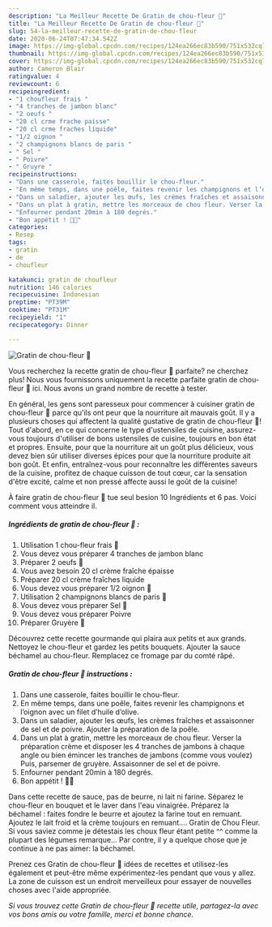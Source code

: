 ```yaml
---
description: "La Meilleur Recette De Gratin de chou-fleur 🥬"
title: "La Meilleur Recette De Gratin de chou-fleur 🥬"
slug: 54-la-meilleur-recette-de-gratin-de-chou-fleur
date: 2020-06-24T07:47:34.542Z
image: https://img-global.cpcdn.com/recipes/124ea266ec83b590/751x532cq70/gratin-de-chou-fleur-🥬-photo-principale-de-la-recette.jpg
thumbnail: https://img-global.cpcdn.com/recipes/124ea266ec83b590/751x532cq70/gratin-de-chou-fleur-🥬-photo-principale-de-la-recette.jpg
cover: https://img-global.cpcdn.com/recipes/124ea266ec83b590/751x532cq70/gratin-de-chou-fleur-🥬-photo-principale-de-la-recette.jpg
author: Cameron Blair
ratingvalue: 4
reviewcount: 6
recipeingredient:
- "1 choufleur frais "
- "4 tranches de jambon blanc"
- "2 oeufs "
- "20 cl crme frache paisse"
- "20 cl crme fraches liquide"
- "1/2 oignon "
- "2 champignons blancs de paris "
- " Sel "
- " Poivre"
- " Gruyre "
recipeinstructions:
- "Dans une casserole, faites bouillir le chou-fleur."
- "En même temps, dans une poêle, faites revenir les champignons et l’oignon avec un filet d’huile d’olive."
- "Dans un saladier, ajouter les œufs, les crèmes fraîches et assaisonner de sel et de poivre. Ajouter la préparation de la poêle."
- "Dans un plat à gratin, mettre les morceaux de chou fleur. Verser la préparation crème et disposer les 4 tranches de jambons à chaque angle ou bien émincer les tranches de jambons (comme vous voulez) Puis, parsemer de gruyère. Assaisonner de sel et de poivre."
- "Enfourner pendant 20min à 180 degrés."
- "Bon appétit ! 🤤🥬"
categories:
- Resep
tags:
- gratin
- de
- choufleur

katakunci: gratin de choufleur 
nutrition: 146 calories
recipecuisine: Indonesian
preptime: "PT39M"
cooktime: "PT31M"
recipeyield: "1"
recipecategory: Dinner

---
```



![Gratin de chou-fleur 🥬](https://img-global.cpcdn.com/recipes/124ea266ec83b590/751x532cq70/gratin-de-chou-fleur-🥬-photo-principale-de-la-recette.jpg)

Vous recherchez la recette gratin de chou-fleur 🥬 parfaite? ne cherchez plus! Nous vous fournissons uniquement la recette parfaite gratin de chou-fleur 🥬 ici. Nous avons un grand nombre de recette à tester.

En général, les gens sont paresseux pour commencer à cuisiner gratin de chou-fleur 🥬 parce qu'ils ont peur que la nourriture ait mauvais goût. Il y a plusieurs choses qui affectent la qualité gustative de gratin de chou-fleur 🥬! Tout d'abord, en ce qui concerne le type d'ustensiles de cuisine, assurez-vous toujours d'utiliser de bons ustensiles de cuisine, toujours en bon état et propres. Ensuite, pour que la nourriture ait un goût plus délicieux, vous devez bien sûr utiliser diverses épices pour que la nourriture produite ait bon goût. Et enfin, entraînez-vous pour reconnaître les différentes saveurs de la cuisine, profitez de chaque cuisson de tout cœur, car la sensation d'être excité, calme et non pressé affecte aussi le goût de la cuisine!

<!--inarticleads1-->

À faire gratin de chou-fleur 🥬 tue seul besion 10 Ingrédients et 6 pas. Voici comment vous atteindre il.

##### Ingrédients de gratin de chou-fleur 🥬 :

1. Utilisation 1 chou-fleur frais 🥬
1. Vous devez vous préparer 4 tranches de jambon blanc
1. Préparer 2 oeufs 🥚
1. Vous avez besoin 20 cl crème fraîche épaisse
1. Préparer 20 cl crème fraîches liquide
1. Vous devez vous préparer 1/2 oignon 🧅
1. Utilisation 2 champignons blancs de paris 🍄
1. Vous devez vous préparer  Sel 🧂
1. Vous devez vous préparer  Poivre
1. Préparer  Gruyère 🧀


Découvrez cette recette gourmande qui plaira aux petits et aux grands. Nettoyez le chou-fleur et gardez les petits bouquets. Ajouter la sauce béchamel au chou-fleur. Remplacez ce fromage par du comté râpé. 

<!--inarticleads2-->

##### Gratin de chou-fleur 🥬 instructions :

1. Dans une casserole, faites bouillir le chou-fleur.
1. En même temps, dans une poêle, faites revenir les champignons et l’oignon avec un filet d’huile d’olive.
1. Dans un saladier, ajouter les œufs, les crèmes fraîches et assaisonner de sel et de poivre. Ajouter la préparation de la poêle.
1. Dans un plat à gratin, mettre les morceaux de chou fleur. Verser la préparation crème et disposer les 4 tranches de jambons à chaque angle ou bien émincer les tranches de jambons (comme vous voulez) Puis, parsemer de gruyère. Assaisonner de sel et de poivre.
1. Enfourner pendant 20min à 180 degrés.
1. Bon appétit ! 🤤🥬


Dans cette recette de sauce, pas de beurre, ni lait ni farine. Séparez le chou-fleur en bouquet et le laver dans l&#39;eau vinaigrée. Préparez la béchamel : faites fondre le beurre et ajoutez la farine tout en remuant. Ajoutez le lait froid et la crème toujours en remuant.… Gratin de Chou Fleur. Si vous saviez comme je détestais les choux fleur étant petite ^^ comme la plupart des légumes remarque… Par contre, il y a quelque chose que je continue à ne pas aimer: la béchamel. 

<!--inarticleads1-->

<p>
Prenez ces Gratin de chou-fleur 🥬 idées de recettes et utilisez-les également et peut-être même expérimentez-les pendant que vous y allez. La zone de cuisson est un endroit merveilleux pour essayer de nouvelles choses avec l'aide appropriée.
</p>

<p>
<i>Si vous trouvez cette Gratin de chou-fleur 🥬 recette utile, partagez-la avec vos bons amis ou votre famille, merci et bonne chance.</i>
</p>
